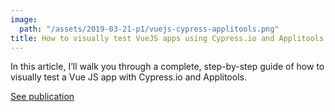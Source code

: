 ```yaml
---
image:
  path: "/assets/2019-03-21-p1/vuejs-cypress-applitools.png"
title: How to visually test VueJS apps using Cypress.io and Applitools
---
```


In this article, I’ll walk you through a complete, step-by-step guide of how to visually test a Vue JS app with Cypress.io and Applitools.

[See publication](https://applitools.com/blog/test-vuejs-cypress-io-applitools)